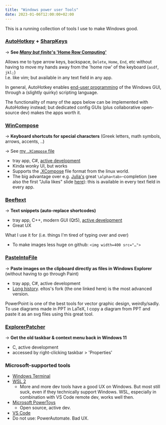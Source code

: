 ```yaml
---
title: "Windows power user Tools"
date: 2023-01-06T12:00:00+02:00
---
```


This is a running collection of tools I use to make Windows good.



### [AutoHotkey] + [SharpKeys]
→ **See [_Many but finite_'s 'Home Row Computing'](https://manybutfinite.com/post/home-row-computing/)**

Allows me to type arrow keys, backspace, `Delete`, `Home`, `End`, etc without having to
move my hands away from the 'home row' of the keyboard (`asdf`, `jkl;`)\
I.e. like vim; but available in any text field in any app.

In general, AutoHotkey enables [end-user programming] of the Windows GUI,
through a (slightly quirky) scripting language.

The functionality of many of the apps below can be implemented with AutoHotkey instead;
but dedicated config GUIs (plus collaborative open-source dev) makes the apps worth it.

[AutoHotkey]: https://www.autohotkey.com/
[SharpKeys]: http://www.randyrants.com/category/sharpkeys/
[end-user programming]: https://www.inkandswitch.com/end-user-programming/



### [WinCompose]
→ **Keyboard shortcuts for special characters** (Greek letters, math symbols, arrows, accents, ..)

→ See [my `.XCompose` file](https://github.com/tfiers/dotfiles/blob/main/.XCompose)

- tray app, C#, [active development](https://github.com/samhocevar/wincompose)
- Kinda wonky UI, but works
- Supports the [.XCompose] file format from the linux world.
- The big advantage over e.g. [Julia's] great `\alpha<tab>`-completion
  (see also the first "Julia likes" slide [here](/posts/julia-for-scientists)):
  this is available in every text field in every app.

<!--
Hugo syntax for is {{< ref "julia-for-scientists" >}}
(https://gohugo.io/content-management/cross-references).
But that doesn't even insert a link.
-->

[Julia's]: https://docs.julialang.org/en/v1/stdlib/REPL/#Tab-completion
[WinCompose]: http://wincompose.info
[.XCompose]: https://wiki.debian.org/XCompose



### [Beeftext]
→ **Text snippets (auto-replace shortcodes)**

- tray app, C++, modern GUI (Qt5), [active development](https://github.com/xmichelo/Beeftext)
- Great UX

What I use it for (i.e. things I'm tired of typing over and over)
- To make images less huge on github: `<img width=400 src="…">`

[Beeftext]: https://beeftext.org



### [PasteIntoFile]
→ **Paste images on the clipboard directly as files in Windows Explorer** (without having to go through Paint)

- tray app, C#, active development
- [Long history](https://github.com/eltos/PasteIntoFile/issues/15).
  eltos's fork (the one linked here) is the most advanced version.

PowerPoint is one of the best tools for vector graphic design, weirdly/sadly.
To use diagrams made in PPT in LaTeX, I copy a diagram from PPT and paste it as an svg files using this great tool.

[PasteIntoFile]: https://github.com/eltos/PasteIntoFile



### [ExplorerPatcher]
→ **Get the old taskbar & context menu back in Windows 11**

- C, active development
- accessed by right-clicking taskbar > 'Properties'

[ExplorerPatcher]: https://github.com/valinet/ExplorerPatcher



### Microsoft-supported tools

- [Windows Terminal](https://github.com/microsoft/terminal#readme)
- [WSL 2](https://learn.microsoft.com/en-us/windows/wsl/)
  - More and more dev tools have a good UX on Windows.
    But most still suck, even if they technically support Windows.
    WSL, especially in combination with VS Code remote dev, works well then.
- [Microsoft PowerToys](https://learn.microsoft.com/en-us/windows/powertoys/)
  - Open source, active dev.
- [VS Code](https://code.visualstudio.com)
- Do not use: PowerAutomate. Bad UX.
